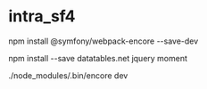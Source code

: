 # intra_sf4

npm install @symfony/webpack-encore --save-dev

npm install --save datatables.net jquery moment

 ./node_modules/.bin/encore dev


